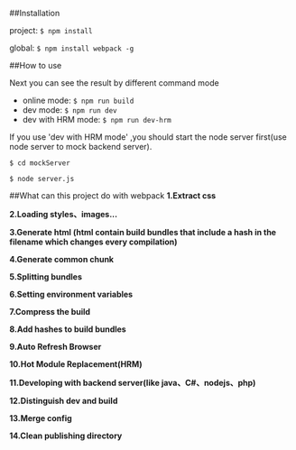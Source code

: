 ##Installation

project:
`$ npm install`

global:
`$ npm install webpack -g`


##How to use


Next you can see the result by different command mode

* online mode:
`$ npm run build`
* dev mode:
`$ npm run dev`
* dev with HRM mode:
`$ npm run dev-hrm`

If you use 'dev with HRM mode' ,you should start the node server first(use node server to mock backend server).

`$ cd mockServer` 

`$ node server.js`

##What can this project do with webpack
**1.Extract css**

**2.Loading styles、images...**

**3.Generate html (html contain build bundles that include a hash in the filename which changes every compilation)**

**4.Generate common chunk**

**5.Splitting bundles**

**6.Setting environment variables**

**7.Compress the build**

**8.Add hashes to build bundles**

**9.Auto Refresh Browser**

**10.Hot Module Replacement(HRM)**

**11.Developing with backend server(like java、C#、nodejs、php)**

**12.Distinguish dev and build**

**13.Merge config**

**14.Clean publishing directory**


